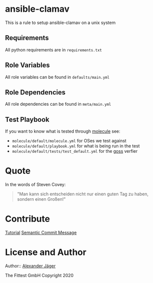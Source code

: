 # ansible-clamav

This is a rule to setup ansible-clamav on a unix system

## Requirements

All python requirements are in `requirements.txt`

## Role Variables

All role variables can be found in `defaults/main.yml`

## Role Dependencies

All role dependencies can be found in `meta/main.yml`

## Test Playbook

If you want to know what is tested through [molecule](https://molecule.readthedocs.io/en/master/) see:

- `molecule/default/molecule.yml` for OSes we test against
- `molecule/default/playbook.yml` for what is being run in the test
- `molecule/default/tests/test_default.yml` for the [goss](https://goss.rocks) verfier

# Quote

In the words of Steven Covey:

> "Man kann sich entscheiden nicht nur einen guten Tag zu haben, sondern einen Großen!"

# Contribute

[Tutorial](http://kbroman.github.io/github_tutorial/pages/fork.html)
[Semantic Commit Message](https://gist.githubusercontent.com/joshbuchea/6f47e86d2510bce28f8e7f42ae84c716/raw/e75b1b9536ee5ee82e2ec0ba8948d8f8238488c3/semantic-commit-messages.md)

# License and Author

Author:: [Alexander Jäger](https://github.com/lxhunter)

The Fittest GmbH Copyright 2020
